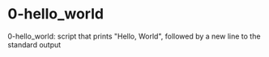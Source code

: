 # 0-hello_world

0-hello_world: script that prints "Hello, World", followed by a new line to the standard output
